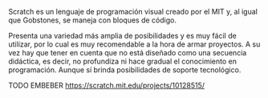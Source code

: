 Scratch es un lenguaje de programación visual creado por el MIT y, al igual que Gobstones, se maneja con bloques de código.

Presenta una variedad más amplia de posibilidades y es muy fácil de utilizar, por lo cual es muy recomendable a la hora de armar proyectos. 
A su vez hay que tener en cuenta que no está diseñado como una secuencia didáctica, es decir, no profundiza ni hace gradual el conocimiento en programación. Aunque sí brinda posibilidades de soporte tecnológico. 

TODO EMBEBER https://scratch.mit.edu/projects/10128515/
